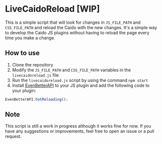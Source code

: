 # LiveCaidoReload [WIP]
 
This is a simple script that will look for changes in `JS_FILE_PATH` and `CSS_FILE_PATH` and reload the Caido with the new changes. It's a simple way to develop the Caido JS plugins without having to reload the page every time you make a change.

## How to use
1. Clone the repository
2. Modify the `JS_FILE_PATH` and `CSS_FILE_PATH` variables in the `livecaidoreload.js` file
3. Run the `livecaidoreload.js` script by using the command `npm start`
4. Install [EvenBetterAPI](https://github.com/bebiksior/EvenBetterAPI) to your JS plugin and add the following code to your plugin:
```javascript
EvenBetterAPI.hotReloading();
```

## Note
This script is still a work in progress although it works fine for now. If you have any suggestions or improvements, feel free to open an issue or a pull request.